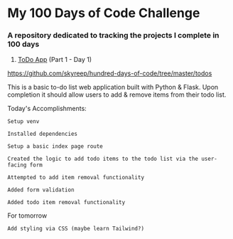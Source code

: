 # My 100 Days of Code Challenge
### A repository dedicated to tracking the projects I complete in 100 days

1. [ToDo App](todos/) (Part 1 - Day 1)

https://github.com/skyreep/hundred-days-of-code/tree/master/todos



This is a basic to-do list web application built with Python & Flask. Upon completion it should allow users to add & remove items from their todo list.

  Today's Accomplishments:
  
    Setup venv
    
    Installed dependencies
    
    Setup a basic index page route
    
    Created the logic to add todo items to the todo list via the user-facing form
    
    Attempted to add item removal functionality
    
    Added form validation
    
    Added todo item removal functionality


  For tomorrow
    
    Add styling via CSS (maybe learn Tailwind?)

